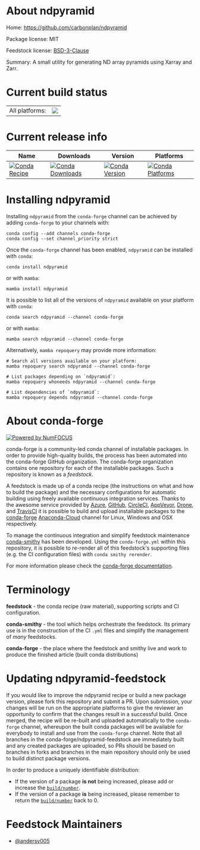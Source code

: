About ndpyramid
===============

Home: https://github.com/carbonplan/ndpyramid

Package license: MIT

Feedstock license: [BSD-3-Clause](https://github.com/conda-forge/ndpyramid-feedstock/blob/main/LICENSE.txt)

Summary: A small utility for generating ND array pyramids using Xarray and Zarr.

Current build status
====================


<table><tr><td>All platforms:</td>
    <td>
      <a href="https://dev.azure.com/conda-forge/feedstock-builds/_build/latest?definitionId=15863&branchName=main">
        <img src="https://dev.azure.com/conda-forge/feedstock-builds/_apis/build/status/ndpyramid-feedstock?branchName=main">
      </a>
    </td>
  </tr>
</table>

Current release info
====================

| Name | Downloads | Version | Platforms |
| --- | --- | --- | --- |
| [![Conda Recipe](https://img.shields.io/badge/recipe-ndpyramid-green.svg)](https://anaconda.org/conda-forge/ndpyramid) | [![Conda Downloads](https://img.shields.io/conda/dn/conda-forge/ndpyramid.svg)](https://anaconda.org/conda-forge/ndpyramid) | [![Conda Version](https://img.shields.io/conda/vn/conda-forge/ndpyramid.svg)](https://anaconda.org/conda-forge/ndpyramid) | [![Conda Platforms](https://img.shields.io/conda/pn/conda-forge/ndpyramid.svg)](https://anaconda.org/conda-forge/ndpyramid) |

Installing ndpyramid
====================

Installing `ndpyramid` from the `conda-forge` channel can be achieved by adding `conda-forge` to your channels with:

```
conda config --add channels conda-forge
conda config --set channel_priority strict
```

Once the `conda-forge` channel has been enabled, `ndpyramid` can be installed with `conda`:

```
conda install ndpyramid
```

or with `mamba`:

```
mamba install ndpyramid
```

It is possible to list all of the versions of `ndpyramid` available on your platform with `conda`:

```
conda search ndpyramid --channel conda-forge
```

or with `mamba`:

```
mamba search ndpyramid --channel conda-forge
```

Alternatively, `mamba repoquery` may provide more information:

```
# Search all versions available on your platform:
mamba repoquery search ndpyramid --channel conda-forge

# List packages depending on `ndpyramid`:
mamba repoquery whoneeds ndpyramid --channel conda-forge

# List dependencies of `ndpyramid`:
mamba repoquery depends ndpyramid --channel conda-forge
```


About conda-forge
=================

[![Powered by
NumFOCUS](https://img.shields.io/badge/powered%20by-NumFOCUS-orange.svg?style=flat&colorA=E1523D&colorB=007D8A)](https://numfocus.org)

conda-forge is a community-led conda channel of installable packages.
In order to provide high-quality builds, the process has been automated into the
conda-forge GitHub organization. The conda-forge organization contains one repository
for each of the installable packages. Such a repository is known as a *feedstock*.

A feedstock is made up of a conda recipe (the instructions on what and how to build
the package) and the necessary configurations for automatic building using freely
available continuous integration services. Thanks to the awesome service provided by
[Azure](https://azure.microsoft.com/en-us/services/devops/), [GitHub](https://github.com/),
[CircleCI](https://circleci.com/), [AppVeyor](https://www.appveyor.com/),
[Drone](https://cloud.drone.io/welcome), and [TravisCI](https://travis-ci.com/)
it is possible to build and upload installable packages to the
[conda-forge](https://anaconda.org/conda-forge) [Anaconda-Cloud](https://anaconda.org/)
channel for Linux, Windows and OSX respectively.

To manage the continuous integration and simplify feedstock maintenance
[conda-smithy](https://github.com/conda-forge/conda-smithy) has been developed.
Using the ``conda-forge.yml`` within this repository, it is possible to re-render all of
this feedstock's supporting files (e.g. the CI configuration files) with ``conda smithy rerender``.

For more information please check the [conda-forge documentation](https://conda-forge.org/docs/).

Terminology
===========

**feedstock** - the conda recipe (raw material), supporting scripts and CI configuration.

**conda-smithy** - the tool which helps orchestrate the feedstock.
                   Its primary use is in the construction of the CI ``.yml`` files
                   and simplify the management of *many* feedstocks.

**conda-forge** - the place where the feedstock and smithy live and work to
                  produce the finished article (built conda distributions)


Updating ndpyramid-feedstock
============================

If you would like to improve the ndpyramid recipe or build a new
package version, please fork this repository and submit a PR. Upon submission,
your changes will be run on the appropriate platforms to give the reviewer an
opportunity to confirm that the changes result in a successful build. Once
merged, the recipe will be re-built and uploaded automatically to the
`conda-forge` channel, whereupon the built conda packages will be available for
everybody to install and use from the `conda-forge` channel.
Note that all branches in the conda-forge/ndpyramid-feedstock are
immediately built and any created packages are uploaded, so PRs should be based
on branches in forks and branches in the main repository should only be used to
build distinct package versions.

In order to produce a uniquely identifiable distribution:
 * If the version of a package **is not** being increased, please add or increase
   the [``build/number``](https://docs.conda.io/projects/conda-build/en/latest/resources/define-metadata.html#build-number-and-string).
 * If the version of a package **is** being increased, please remember to return
   the [``build/number``](https://docs.conda.io/projects/conda-build/en/latest/resources/define-metadata.html#build-number-and-string)
   back to 0.

Feedstock Maintainers
=====================

* [@andersy005](https://github.com/andersy005/)

